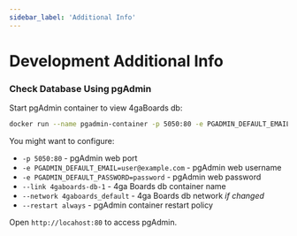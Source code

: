 ```yaml
---
sidebar_label: 'Additional Info'
---
```


# Development Additional Info

### Check Database Using pgAdmin

Start pgAdmin container to view 4gaBoards db:
```bash
docker run --name pgadmin-container -p 5050:80 -e PGADMIN_DEFAULT_EMAIL=user@example.com -e PGADMIN_DEFAULT_PASSWORD=password --link 4gaboards-db-1 --network 4gaboards_boards-network --restart always -d dpage/pgadmin4
```
You might want to configure:
- `-p 5050:80` - pgAdmin web port
- `-e PGADMIN_DEFAULT_EMAIL=user@example.com` - pgAdmin web username
- `-e PGADMIN_DEFAULT_PASSWORD=password` - pgAdmin web password
- `--link 4gaboards-db-1` - 4ga Boards db container name
- `--network 4gaboards_default` - 4ga Boards db network _if changed_
- `--restart always` - pgAdmin container restart policy

Open `http://locahost:80` to access pgAdmin.

